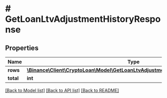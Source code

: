 # # GetLoanLtvAdjustmentHistoryResponse

## Properties

Name | Type | Description | Notes
------------ | ------------- | ------------- | -------------
**rows** | [**\Binance\Client\CryptoLoan\Model\GetLoanLtvAdjustmentHistoryResponseRowsInner[]**](GetLoanLtvAdjustmentHistoryResponseRowsInner.md) |  | [optional]
**total** | **int** |  | [optional]

[[Back to Model list]](../../README.md#models) [[Back to API list]](../../README.md#endpoints) [[Back to README]](../../README.md)
